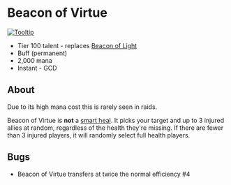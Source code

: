 # Beacon of Virtue

[![Tooltip](https://user-images.githubusercontent.com/4565223/39972189-1363073c-570a-11e8-9d8f-f733442346d2.png)](https://beta.wowdb.com/spells/200025-beacon-of-virtue)

- Tier 100 talent - replaces [Beacon of Light](../../BeaconOfLight.md)
- Buff (permanent)
- 2,000 mana
- Instant - GCD

## About

Due to its high mana cost this is rarely seen in raids.

Beacon of Virtue is **not** a [smart heal](https://wow.gamepedia.com/Smart_spell). It picks your target and up to 3 injured allies at random, regardless of the health they're missing. If there are fewer than 3 injured players, it will randomly select full health players.

## Bugs

- Beacon of Virtue transfers at twice the normal efficiency #4
